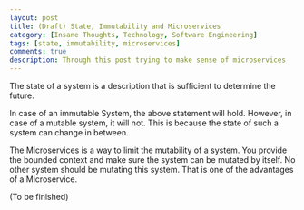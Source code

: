 ```yaml
---
layout: post
title: (Draft) State, Immutability and Microservices
category: [Insane Thoughts, Technology, Software Engineering]
tags: [state, immutability, microservices]
comments: true
description: Through this post trying to make sense of microservices
---
```


The state of a system is a description that is sufficient to determine the future. 

In case of an immutable System, the above statement will hold. However, in case of a mutable system, it will not. This is because the state of such a system can change in between. 

The Microservices is a way to limit the mutability of a system. You provide the bounded context and make sure the system can be mutated by itself. No other system should be mutating this system. That is one of the advantages of a Microservice. 

(To be finished)